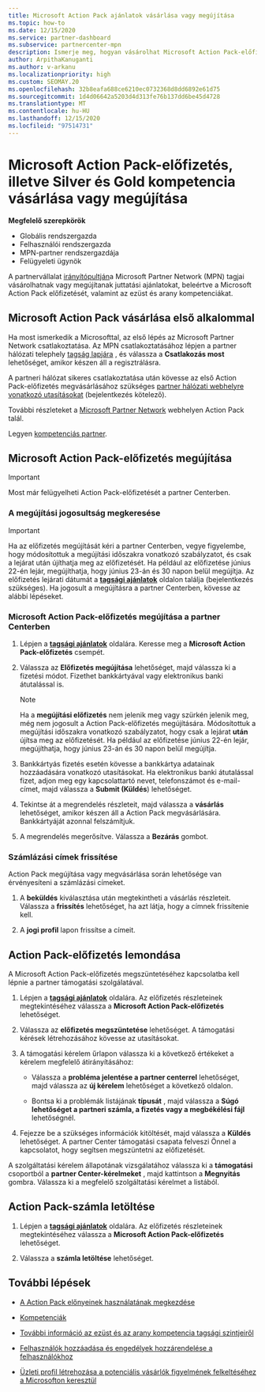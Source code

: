 ```yaml
---
title: Microsoft Action Pack ajánlatok vásárlása vagy megújítása
ms.topic: how-to
ms.date: 12/15/2020
ms.service: partner-dashboard
ms.subservice: partnercenter-mpn
description: Ismerje meg, hogyan vásárolhat Microsoft Action Pack-előfizetést, és hogyan kezdheti el Action Pack előnyeit. Azt is megtudhatja, hogyan újíthatja meg, vonhatja vissza, tekintheti meg a számlát, és így tovább.
author: ArpithaKanuganti
ms.author: v-arkanu
ms.localizationpriority: high
ms.custom: SEOMAY.20
ms.openlocfilehash: 32b8eafa688ce6210ec0732368d8dd6892e61d75
ms.sourcegitcommit: 1d4d06642a5203d4d313fe76b137dd6be45d4728
ms.translationtype: MT
ms.contentlocale: hu-HU
ms.lasthandoff: 12/15/2020
ms.locfileid: "97514731"
---
```

# <a name="buy-or-renew-a-microsoft-action-pack-subscription-or-silver-and-gold-competencies"></a>Microsoft Action Pack-előfizetés, illetve Silver és Gold kompetencia vásárlása vagy megújítása


**Megfelelő szerepkörök**

- Globális rendszergazda
- Felhasználói rendszergazda
- MPN-partner rendszergazdája
- Felügyeleti ügynök


A partnervállalat [irányítópultján](https://partner.microsoft.com/dashboard)a Microsoft Partner Network (MPN) tagjai vásárolhatnak vagy megújítanak juttatási ajánlatokat, beleértve a Microsoft Action Pack előfizetését, valamint az ezüst és arany kompetenciákat.

## <a name="buy-microsoft-action-pack-for-the-first-time"></a>Microsoft Action Pack vásárlása első alkalommal

Ha most ismerkedik a Microsofttal, az első lépés az Microsoft Partner Network csatlakoztatása. Az MPN csatlakoztatásához lépjen a partner hálózati telephely [tagság lapjára](https://partner.microsoft.com/membership) , és válassza a **Csatlakozás most** lehetőséget, amikor készen áll a regisztrálásra.

A partneri hálózat sikeres csatlakoztatása után kövesse az első Action Pack-előfizetés megvásárlásához szükséges [partner hálózati webhelyre vonatkozó utasításokat](https://partner.microsoft.com/membership/action-pack) (bejelentkezés kötelező). 

További részleteket a [Microsoft Partner Network](https://partner.microsoft.com/membership/internal-use-software#simple-tab-content-3) webhelyen Action Pack talál.

Legyen [kompetenciás partner](https://partner.microsoft.com/membership/competencies). 

## <a name="renew-a-microsoft-action-pack-subscription"></a>Microsoft Action Pack-előfizetés megújítása

>[!IMPORTANT]
>Most már felügyelheti Action Pack-előfizetését a partner Centerben.

### <a name="check-your-renewal-eligibility"></a>A megújítási jogosultság megkeresése

>[!IMPORTANT]
>Ha az előfizetés megújítását kéri a partner Centerben, vegye figyelembe, hogy módosítottuk a megújítási időszakra vonatkozó szabályzatot, és csak a lejárat után újíthatja meg az előfizetését. Ha például az előfizetése június 22-én lejár, megújíthatja, hogy június 23-án és 30 napon belül megújítja.
>Az előfizetés lejárati dátumát a [**tagsági ajánlatok**](https://partnercenter.microsoft.com/pcv/partnership/offers) oldalon találja (bejelentkezés szükséges). Ha jogosult a megújításra a partner Centerben, kövesse az alábbi lépéseket.  

### <a name="to-renew-a-microsoft-action-pack-subscription-in-the-partner-center"></a>Microsoft Action Pack-előfizetés megújítása a partner Centerben

1. Lépjen a [**tagsági ajánlatok**](https://partnercenter.microsoft.com/pcv/partnership/offers) oldalára. Keresse meg a **Microsoft Action Pack-előfizetés** csempét.  

2. Válassza az **Előfizetés megújítása** lehetőséget, majd válassza ki a fizetési módot. Fizethet bankkártyával vagy elektronikus banki átutalással is.

    >[!NOTE]
    >Ha a **megújítási előfizetés** nem jelenik meg vagy szürkén jelenik meg, még nem jogosult a Action Pack-előfizetés megújítására. Módosítottuk a megújítási időszakra vonatkozó szabályzatot, hogy csak a lejárat **után** újítsa meg az előfizetését. Ha például az előfizetése június 22-én lejár, megújíthatja, hogy június 23-án és 30 napon belül megújítja.  

3. Bankkártyás fizetés esetén kövesse a bankkártya adatainak hozzáadására vonatkozó utasításokat. Ha elektronikus banki átutalással fizet, adjon meg egy kapcsolattartó nevet, telefonszámot és e-mail-címet, majd válassza a **Submit (Küldés**) lehetőséget.

4. Tekintse át a megrendelés részleteit, majd válassza a **vásárlás** lehetőséget, amikor készen áll a Action Pack megvásárlására. Bankkártyáját azonnal felszámítjuk.

5. A megrendelés megerősítve. Válassza a **Bezárás** gombot.

### <a name="update-your-bill-to-address"></a>Számlázási címek frissítése

Action Pack megújítása vagy megvásárlása során lehetősége van érvényesíteni a számlázási címeket.

 1. A **beküldés** kiválasztása után megtekintheti a vásárlás részleteit. Válassza a **frissítés** lehetőséget, ha azt látja, hogy a címnek frissítenie kell.
  
 1. A **jogi profil** lapon frissítse a címeit.

## <a name="cancel-your-action-pack-subscription"></a>Action Pack-előfizetés lemondása

A Microsoft Action Pack-előfizetés megszüntetéséhez kapcsolatba kell lépnie a partner támogatási szolgálatával.

1. Lépjen a [**tagsági ajánlatok**](https://partnercenter.microsoft.com/pcv/partnership/offers) oldalára. Az előfizetés részleteinek megtekintéséhez válassza a **Microsoft Action Pack-előfizetés** lehetőséget. 

3. Válassza az **előfizetés megszüntetése** lehetőséget. A támogatási kérések létrehozásához kövesse az utasításokat. 

4. A támogatási kérelem űrlapon válassza ki a következő értékeket a kérelem megfelelő átirányításához:

    -  Válassza a **probléma jelentése a partner centerrel** lehetőséget, majd válassza az **új kérelem** lehetőséget a következő oldalon.

    -  Bontsa ki a problémák listájának **típusát** , majd válassza a **Súgó lehetőséget a partneri számla, a fizetés vagy a megbékélési fájl** lehetőségnél. 

5. Fejezze be a szükséges információk kitöltését, majd válassza a **Küldés** lehetőséget. A partner Center támogatási csapata felveszi Önnel a kapcsolatot, hogy segítsen megszüntetni az előfizetését.

A szolgáltatási kérelem állapotának vizsgálatához válassza ki a **támogatási** csoportból a **partner Center-kérelmeket** , majd kattintson a **Megnyitás** gombra. Válassza ki a megfelelő szolgáltatási kérelmet a listából.  

## <a name="download-your-action-pack-invoice"></a>Action Pack-számla letöltése

1. Lépjen a [**tagsági ajánlatok**](https://partnercenter.microsoft.com/pcv/partnership/offers) oldalára. Az előfizetés részleteinek megtekintéséhez válassza a **Microsoft Action Pack-előfizetés** lehetőséget. 

3. Válassza a **számla letöltése** lehetőséget.
 
## <a name="next-steps"></a>További lépések

-   [A Action Pack előnyeinek használatának megkezdése](manage-your-partner-network-benefits.md)

-   [Kompetenciák](learn-about-competencies.md)

-   [További információ az ezüst és az arany kompetencia tagsági szintjeiről](https://partner.microsoft.com/membership/internal-use-software#simple-tab-content-2)

-   [Felhasználók hozzáadása és engedélyek hozzárendelése a felhasználókhoz](create-user-accounts-and-set-permissions.md)

-   [Üzleti profil létrehozása a potenciális vásárlók figyelmének felkeltéséhez a Microsofton keresztül](create-a-marketing-profile.md)
